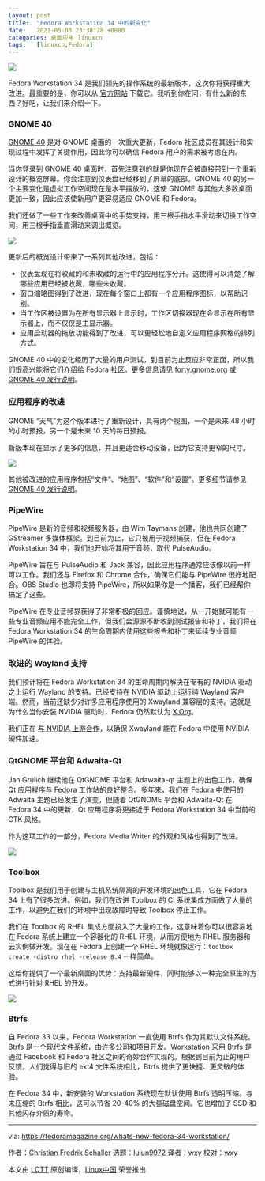 ```yaml
---
layout: post
title:	"Fedora Workstation 34 中的新变化"
date:	2021-05-03 23:38:28 +0800 
categories:	桌面应用 linuxcn 
tags:	[linuxcn,Fedora]
---
```



![](/Asserts/Images/album/202105/03/233735glmkkimcz8ilmcmr.jpg)


Fedora Workstation 34 是我们领先的操作系统的最新版本，这次你将获得重大改进。最重要的是，你可以从 [官方网站](https://getfedora.org/workstation) 下载它。我听到你在问，有什么新的东西？好吧，让我们来介绍一下。


### GNOME 40


[GNOME 40](https://forty.gnome.org/) 是对 GNOME 桌面的一次重大更新，Fedora 社区成员在其设计和实现过程中发挥了关键作用，因此你可以确信 Fedora 用户的需求被考虑在内。


当你登录到 GNOME 40 桌面时，首先注意到的就是你现在会被直接带到一个重新设计的概览屏幕。你会注意到仪表盘已经移到了屏幕的底部。GNOME 40 的另一个主要变化是虚拟工作空间现在是水平摆放的，这使 GNOME 与其他大多数桌面更加一致，因此应该使新用户更容易适应 GNOME 和 Fedora。


我们还做了一些工作来改善桌面中的手势支持，用三根手指水平滑动来切换工作空间，用三根手指垂直滑动来调出概览。


![](/Asserts/Images/album/202105/03/233828llz282sb4sbaekzc.png)


更新后的概览设计带来了一系列其他改进，包括：


* 仪表盘现在将收藏的和未收藏的运行中的应用程序分开。这使得可以清楚了解哪些应用已经被收藏，哪些未收藏。
* 窗口缩略图得到了改进，现在每个窗口上都有一个应用程序图标，以帮助识别。
* 当工作区被设置为在所有显示器上显示时，工作区切换器现在会显示在所有显示器上，而不仅仅是主显示器。
* 应用启动器的拖放功能得到了改进，可以更轻松地自定义应用程序网格的排列方式。


GNOME 40 中的变化经历了大量的用户测试，到目前为止反应非常正面，所以我们很高兴能将它们介绍给 Fedora 社区。更多信息请见 [forty.gnome.org](https://forty.gnome.org/) 或 [GNOME 40 发行说明](https://help.gnome.org/misc/release-notes/40.0/)。


### 应用程序的改进


GNOME “天气”为这个版本进行了重新设计，具有两个视图，一个是未来 48 小时的小时预报，另一个是未来 10 天的每日预报。


新版本现在显示了更多的信息，并且更适合移动设备，因为它支持更窄的尺寸。


![](/Asserts/Images/album/202105/03/233829stgmpvi4m8kmkgne.png)


其他被改进的应用程序包括“文件”、“地图”、“软件”和“设置”。更多细节请参见 [GNOME 40 发行说明](https://help.gnome.org/misc/release-notes/40.0/)。


### PipeWire


PipeWire 是新的音频和视频服务器，由 Wim Taymans 创建，他也共同创建了 GStreamer 多媒体框架。到目前为止，它只被用于视频捕获，但在 Fedora Workstation 34 中，我们也开始将其用于音频，取代 PulseAudio。


PipeWire 旨在与 PulseAudio 和 Jack 兼容，因此应用程序通常应该像以前一样可以工作。我们还与 Firefox 和 Chrome 合作，确保它们能与 PipeWire 很好地配合。OBS Studio 也即将支持 PipeWire，所以如果你是一个播客，我们已经帮你搞定了这些。


PipeWire 在专业音频界获得了非常积极的回应。谨慎地说，从一开始就可能有一些专业音频应用不能完全工作，但我们会源源不断收到测试报告和补丁，我们将在 Fedora Workstation 34 的生命周期内使用这些报告和补丁来延续专业音频 PipeWire 的体验。


### 改进的 Wayland 支持


我们预计将在 Fedora Workstation 34 的生命周期内解决在专有的 NVIDIA 驱动之上运行 Wayland 的支持。已经支持在 NVIDIA 驱动上运行纯 Wayland 客户端。然而，当前还缺少对许多应用程序使用的 Xwayland 兼容层的支持。这就是为什么当你安装 NVIDIA 驱动时，Fedora 仍然默认为 [X.Org](http://X.Org)。


我们正在 [与 NVIDIA 上游合作](https://gitlab.freedesktop.org/xorg/xserver/-/merge_requests/587)，以确保 Xwayland 能在 Fedora 中使用 NVIDIA 硬件加速。


### QtGNOME 平台和 Adwaita-Qt


Jan Grulich 继续他在 QtGNOME 平台和 Adawaita-qt 主题上的出色工作，确保 Qt 应用程序与 Fedora 工作站的良好整合。多年来，我们在 Fedora 中使用的 Adwaita 主题已经发生了演变，但随着 QtGNOME 平台和 Adwaita-Qt 在 Fedora 34 中的更新，Qt 应用程序将更接近于 Fedora Workstation 34 中当前的 GTK 风格。


作为这项工作的一部分，Fedora Media Writer 的外观和风格也得到了改进。


![](/Asserts/Images/album/202105/03/233830sp6g2ufrpsfa6fb5.png)


### Toolbox


Toolbox 是我们用于创建与主机系统隔离的开发环境的出色工具，它在 Fedora 34 上有了很多改进。例如，我们在改进 Toolbox 的 CI 系统集成方面做了大量的工作，以避免在我们的环境中出现故障时导致 Toolbox 停止工作。


我们在 Toolbox 的 RHEL 集成方面投入了大量的工作，这意味着你可以很容易地在 Fedora 系统上建立一个容器化的 RHEL 环境，从而方便地为 RHEL 服务器和云实例做开发。现在在 Fedora 上创建一个 RHEL 环境就像运行：`toolbox create -distro rhel -release 8.4` 一样简单。


这给你提供了一个最新桌面的优势：支持最新硬件，同时能够以一种完全原生的方式进行针对 RHEL 的开发。


![](/Asserts/Images/album/202105/03/233830zo6egac63z63rnn4.png)


### Btrfs


自 Fedora 33 以来，Fedora Workstation 一直使用 Btrfs 作为其默认文件系统。Btrfs 是一个现代文件系统，由许多公司和项目开发。Workstation 采用 Btrfs 是通过 Facebook 和 Fedora 社区之间的奇妙合作实现的。根据到目前为止的用户反馈，人们觉得与旧的 ext4 文件系统相比，Btrfs 提供了更快捷、更灵敏的体验。


在 Fedora 34 中，新安装的 Workstation 系统现在默认使用 Btrfs 透明压缩。与未压缩的 Btrfs 相比，这可以节省 20-40% 的大量磁盘空间。它也增加了 SSD 和其他闪存介质的寿命。




---


via: <https://fedoramagazine.org/whats-new-fedora-34-workstation/>


作者：[Christian Fredrik Schaller](https://fedoramagazine.org/author/uraeus/) 选题：[lujun9972](https://github.com/lujun9972) 译者：[wxy](https://github.com/wxy) 校对：[wxy](https://github.com/wxy)


本文由 [LCTT](https://github.com/LCTT/TranslateProject) 原创编译，[Linux中国](https://linux.cn/) 荣誉推出
